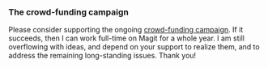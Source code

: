 [campaign]:     https://www.kickstarter.com/projects/1681258897/its-magit-the-magical-git-client?ref=a4ifug

### The crowd-funding campaign

Please consider supporting the
ongoing [crowd-funding campaign][campaign].  If it succeeds, then I
can work full-time on Magit for a whole year.  I am still overflowing
with ideas, and depend on your support to realize them, and to address
the remaining long-standing issues.  Thank you!
